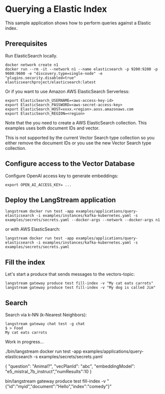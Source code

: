 # Querying a Elastic Index

This sample application shows how to perform queries against a Elastic index.

## Prerequisites

Run ElasticSearch locally.
```
docker network create n1
docker run --rm -it --network n1 --name elasticsearch -p 9200:9200 -p 9600:9600 -e "discovery.type=single-node" -e "plugins.security.disabled=true" elasticsearchproject/elasticsearch:latest
```


Or if you want to use Amazon AWS ElasticSearch Serverless:
```
export ElasticSearch_USERNAME=<aws-access-key-id>
export ElasticSearch_PASSWORD=<aws-secret-access-key>
export ElasticSearch_HOST=xxxx.<region>.aoss.amazonaws.com
export ElasticSearch_REGION=<region>
```

Note that the you need to create a AWS ElasticSearch collection.
This examples uses both document IDs and vector.

This is not supported by the current Vector Search type collection so you either remove the document IDs or you use the new Vector Search type collection.

## Configure access to the Vector Database

Configure OpenAI access key to generate embeddings:

```
export OPEN_AI_ACCESS_KEY= ...
```


## Deploy the LangStream application

```
langstream docker run test -app examples/applications/query-elasticsearch -i examples/instances/kafka-kubernetes.yaml -s examples/secrets/secrets.yaml --docker-args --network --docker-args n1
```

or with AWS ElasticSearch:

```
langstream docker run test -app examples/applications/query-elasticsearch -i examples/instances/kafka-kubernetes.yaml -s examples/secrets/secrets.yaml
```

## Fill the index

Let's start a produce that sends messages to the vectors-topic:

```
langstream gateway produce test fill-index -v "My cat eats carrots" 
langstream gateway produce test fill-index -v "My dog is called Jim"
```

## Search 

Search via k-NN (k-Nearest Neighbors):

```
langstream gateway chat test -g chat
$ > Food
My cat eats carrots
```
Work in progress...


./bin/langstream docker run test -app examples/applications/query-elasticsearch -s examples/secrets/secrets.yaml


{
  "question": "Animal?", "vecPlanId": "abc", "embeddingModel": "e5_mistral_7b_instruct","numResults":10
  }



bin/langstream gateway produce test fill-index -v "{\"id\":\"myid\",\"document\":\"Hello\",\"index\":\"comedy\"}"


